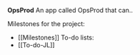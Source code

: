 
**OpsProd**
An app called OpsProd that can..



Milestones for the project:
- [[Milestones]]
To-do lists:
- [[To-do-JL]]

